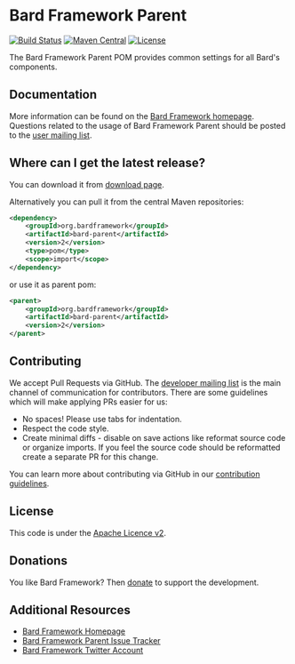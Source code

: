 Bard Framework Parent
===================

[![Build Status][ci-badge]][ci]
[![Maven Central][maven-badge]][maven]
[![License][license-badge]][license]

The Bard Framework Parent POM provides common settings for all Bard's components.

Documentation
-------------

More information can be found on the [Bard Framework homepage][homepage].
Questions related to the usage of Bard Framework Parent should be posted to the [user mailing list][mails].

Where can I get the latest release?
-----------------------------------
You can download it from [download page][download].

Alternatively you can pull it from the central Maven repositories:
```xml
<dependency>
    <groupId>org.bardframework</groupId>
    <artifactId>bard-parent</artifactId>
    <version>2</version>
    <type>pom</type>
    <scope>import</scope>
</dependency>
```
or use it as parent pom:
```xml
<parent>
    <groupId>org.bardframework</groupId>
    <artifactId>bard-parent</artifactId>
    <version>2</version>
</parent>
```
Contributing
------------

We accept Pull Requests via GitHub. The [developer mailing list][mails] is the main channel of communication for contributors.
There are some guidelines which will make applying PRs easier for us:
+ No spaces! Please use tabs for indentation.
+ Respect the code style.
+ Create minimal diffs - disable on save actions like reformat source code or organize imports. If you feel the source code should be reformatted create a separate PR for this change.

You can learn more about contributing via GitHub in our [contribution guidelines](CONTRIBUTING.md).

License
-------
This code is under the [Apache Licence v2][license].

Donations
---------
You like Bard Framework? Then [donate][donate] to support the development.

Additional Resources
--------------------
+ [Bard Framework Homepage][homepage]
+ [Bard Framework Parent Issue Tracker][issues]
+ [Bard Framework Twitter Account][twitter]

[ci]:https://travis-ci.org/bardframework/bard-parent
[ci-badge]:https://travis-ci.org/bardframework/bard-parent.svg
[donate]:https://bardframework.org/donate
[download]:https://repo1.maven.org/maven2/org/bardframework/bard-parent
[homepage]:https://bardframework.org
[issues]:https://github.com/bardframework/bard-parent/issues
[license]:http://www.apache.org/licenses/LICENSE-2.0
[license-badge]:http://img.shields.io/:license-apache-blue.svg
[mails]:https://bardframework.org/mails-list.html
[maven]:https://maven-badges.herokuapp.com/maven-central/org.bardframework/bard-parent
[maven-badge]:https://maven-badges.herokuapp.com/maven-central/org.bardframework/bard-parent/badge.svg
[twitter]:https://twitter.com/BardFramework
